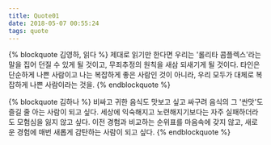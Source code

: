 ```yaml
---
title: Quote01
date: 2018-05-07 00:55:24
tags: quote
---
```


{% blockquote 김영하, 읽다 %}
제대로 읽기만 한다면 우리는 '롤리타 콤플렉스'라는 말을 집어 던질 수 있게 될 것이고, 무죄추정의 원칙을 새삼 되새기게 될 것이다. 타인은 단순하게 나쁜 사람이고 나는 복잡하게 좋은 사람인 것이 아니라, 우리 모두가 대체로 복잡하게 나쁜 사람이라는 것을.
{% endblockquote %}

{% blockquote 김하나 %}
비싸고 귀한 음식도 맛보고 싶고 싸구려 음식의 그 '싼맛'도 즐길 줄 아는 사람이 되고 싶다. 세상에 익숙해지고 노련해지기보다는 자주 실패하더라도 모험심을 잃지 않고 싶다. 이전 경험과 비교하는 순위표를 마음속에 갖지 않고, 새로운 경험에 매번 새롭게 감탄하는 사람이 되고 싶다.
{% endblockquote %}

